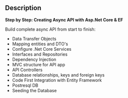 ## Description

**Step by Step: Creating Async API with Asp.Net Core & EF**

Build complete async API from start to finish:

- Data Transfer Objects
- Mapping entities and DTO's
- Configure .Net Core Services
- Interfaces and Repositories
- Dependency Injection
- MVC structure for API app
- API Controllers
- Database relationships, keys and foreign keys
- Code First Integration with Entity Framework
- Postresql DB
- Seeding the Database
